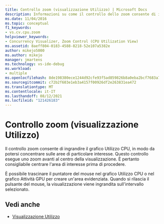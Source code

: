 ```yaml
---
title: Controllo zoom (visualizzazione Utilizzo) | Microsoft Docs
description: Informazioni su come il controllo dello zoom consente di ingrandire il grafico di utilizzo della CPU per concentrarsi sulle aree di particolare interesse.
ms.date: 11/04/2016
ms.topic: conceptual
f1_keywords:
- vs.cv.cpu.zoom
helpviewer_keywords:
- Concurrency Visualizer, Zoom Control (CPU Utilization View)
ms.assetid: 8aeff804-0183-4588-8218-52e107a5382e
author: mikejo5000
ms.author: mikejo
manager: jmartens
ms.technology: vs-ide-debug
ms.workload:
- multiple
ms.openlocfilehash: 8de198380ece1244d92cfe93f5ad859826b8a0eba2bcf7683a79d40b0f41b604
ms.sourcegitcommit: c72b2f603e1eb3a4157f00926df2e263831ea472
ms.translationtype: MT
ms.contentlocale: it-IT
ms.lasthandoff: 08/12/2021
ms.locfileid: "121426183"
---
```

# <a name="zoom-control-utilization-view"></a>Controllo zoom (visualizzazione Utilizzo)
Il controllo zoom consente di ingrandire il grafico Utilizzo CPU, in modo da potersi concentrare sulle aree di particolare interesse. Questo controllo esegue uno zoom avanti al centro della visualizzazione. È pertanto consigliabile centrare l'area di interesse prima di procedere.

 È possibile trascinare il puntatore del mouse nel grafico Utilizzo CPU o nel grafico Attività GPU per creare un'area evidenziata. Quando si rilascia il pulsante del mouse, la visualizzazione viene ingrandita sull'intervallo selezionato.

## <a name="see-also"></a>Vedi anche
- [Visualizzazione Utilizzo](../profiling/utilization-view.md)